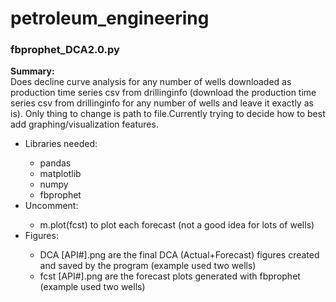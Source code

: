 # petroleum_engineering

<p><h3><b>fbprophet_DCA2.0.py</b></h3></p>
<body>
  <p><b>Summary:</b><br>
  Does decline curve analysis for any number of wells downloaded as production time series csv from drillinginfo (download the production   time series csv from drillinginfo for any number of wells and leave it exactly as is). Only thing to change is path to file.Currently     trying to decide how to best add graphing/visualization features.
   </P>
   <ul>
    <li>Libraries needed:</li> 
      <ul>
        <li>pandas</li> <li>matplotlib</li> <li>numpy</li> <li>fbprophet</li>
      </ul>
    <li>Uncomment:</li>
      <ul>
        <li>m.plot(fcst) to plot each forecast (not a good idea for lots of wells)</li>
      </ul>
    <li>Figures:</li>
      <ul>
        <li>DCA [API#].png are the final DCA (Actual+Forecast) figures created and saved by the program (example used two wells)</li>
        <li>fcst [API#].png are the forecast plots generated with fbprophet (example used two wells)</li>
      </ul>
    </ul>
</body>
